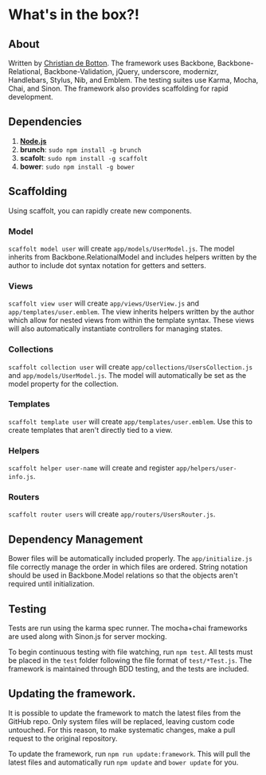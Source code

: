 # What's in the box?!

## About
Written by [Christian de Botton](mailto:debotton@brooklynunited.com). The framework uses Backbone, Backbone-Relational, Backbone-Validation, jQuery, underscore, modernizr, Handlebars, Stylus, Nib, and Emblem. The testing suites use Karma, Mocha, Chai, and Sinon. The framework also provides scaffolding for rapid development.

## Dependencies
1. **[Node.js](http://nodejs.org)**
1. **brunch**: `sudo npm install -g brunch`
2. **scafolt**: `sudo npm install -g scaffolt`
3. **bower**: `sudo npm install -g bower`

## Scaffolding
Using scaffolt, you can rapidly create new components.

### Model
`scaffolt model user` will create `app/models/UserModel.js`. The model inherits from Backbone.RelationalModel and includes helpers written by the author to include dot syntax notation for getters and setters.

### Views
`scaffolt view user` will create `app/views/UserView.js` and `app/templates/user.emblem`. The view inherits helpers written by the author which allow for nested views from within the template syntax. These views will also automatically instantiate controllers for managing states.

### Collections
`scaffolt collection user` will create `app/collections/UsersCollection.js` and `app/models/UserModel.js`. The model will automatically be set as the model property for the collection.


### Templates
`scaffolt template user` will create `app/templates/user.emblem`. Use this to create templates that aren't directly tied to a view.

### Helpers
`scaffolt helper user-name` will create and register `app/helpers/user-info.js`.

### Routers
`scaffolt router users` will create `app/routers/UsersRouter.js`.

## Dependency Management
Bower files will be automatically included properly. The `app/initialize.js` file correctly manage the order in which files are ordered. String notation should be used in Backbone.Model relations so that the objects aren't required until initialization.

## Testing
Tests are run using the karma spec runner. The mocha+chai frameworks are used along with Sinon.js for server mocking.

To begin continuous testing with file watching, run `npm test`. All tests must be placed in the `test` folder following the file format of `test/*Test.js`. The framework is maintained through BDD testing, and the tests are included.

## Updating the framework.
It is possible to update the framework to match the latest files from the GitHub repo. Only system files will be replaced, leaving custom code untouched. For this reason, to make systematic changes, make a pull request to the original repository.

To update the framework, run `npm run update:framework`. This will pull the latest files and automatically run `npm update` and `bower update` for you.
